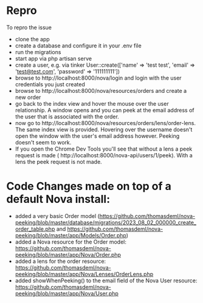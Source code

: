 
# Repro

To repro the issue 
- clone the app
- create a database and configure it in your .env file 
- run the migrations
- start app via php artisan serve
- create a user, e.g. via tinker  User::create(['name' => 'test test', 'email' => 'test@test.com', 'password' => '111111111'])
- browse to http://localhost:8000/nova/login and login with the user credentials you just created
- browse to http://localhost:8000/nova/resources/orders and create a new order
- go back to the index view and hover the mouse over the user relationship. A window opens and you can peek at the email address of the user that is associated with the order. 
- now go to http://localhost:8000/nova/resources/orders/lens/order-lens. The same index view is provided. Hovering over the username doesn't open the window with the user's email address however. Peeking doesn't seem to work. 
- If you open the Chrome Dev Tools you'll see that without a lens a peek request is made (
http://localhost:8000/nova-api/users/1/peek). With a lens the peek request is not made. 

# Code Changes made on top of a default Nova install: 
- added a very basic Order model (https://github.com/thomasdeml/nova-peeking/blob/master/database/migrations/2023_08_02_000000_create_order_table.php and https://github.com/thomasdeml/nova-peeking/blob/master/app/Models/Order.php) 
- added a Nova resource for the Order model: https://github.com/thomasdeml/nova-peeking/blob/master/app/Nova/Order.php
- added a lens for the order resource: https://github.com/thomasdeml/nova-peeking/blob/master/app/Nova/Lenses/OrderLens.php
- added showWhenPeeking() to the email field of the Nova User resource: https://github.com/thomasdeml/nova-peeking/blob/master/app/Nova/User.php
